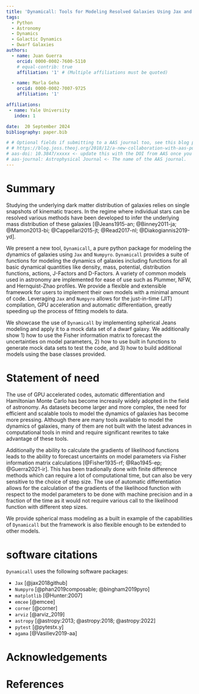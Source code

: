 ```yaml
---
title: 'Dynamicall: Tools for Modeling Resolved Galaxies Using Jax and Numpyro'
tags:
  - Python
  - Astronomy
  - Dynamics
  - Galactic Dynamics
  - Dwarf Galaxies
authors:
  - name: Juan Guerra
    orcid: 0000-0002-7600-5110
    # equal-contrib: true
    affiliation: '1' # (Multiple affiliations must be quoted)

  - name: Marla Geha
    orcid: 0000-0002-7007-9725
    affiliation: '1'

affiliations:
 - name: Yale University
   index: 1

date:  20 September 2024
bibliography: paper.bib

# # Optional fields if submitting to a AAS journal too, see this blog post:
# # https://blog.joss.theoj.org/2018/12/a-new-collaboration-with-aas-publishing
# aas-doi: 10.3847/xxxxx <- update this with the DOI from AAS once you know it.
# aas-journal: Astrophysical Journal <- The name of the AAS journal.
---
```


# Summary
Studying the underlying dark matter distribution of galaxies relies on single snapshots of kinematic tracers.
In the regime where individual stars can be resolved various methods have been developed to infer the underlying mass distribution of these galaxies [@Jeans1915-an; @Binney2011-ja; @Mamon2013-bi; @Cappellari2015-jt; @Read2017-nl; @Diakogiannis2019-yd].


We present a new tool, `Dynamicall`, a pure python package for modeling the dynamics of galaxies using `Jax` and `Numpyro`.
`Dynamicall` provides a suite of functions for modeling the dynamics of galaxies including functions for all basic dynamical quantities like density, mass, potential, distribution functions, actions, J-Factors and D-Factors. 
A variety of common models used in astronomy are implemented for ease of use such as Plummer, NFW, and Hernquist-Zhao profiles.
We provide a flexible and extensible framework for users to implement their own models with a minimal amount of code.
Leveraging `Jax` and `Numpyro` allows for the just-in-time (JIT) compilation, GPU acceleration and automatic differentiation, greatly speeding up the process of fitting models to data.

We showcase the use of `Dynamicall` by implementing spherical Jeans modeling and apply it to a mock data set of a dwarf galaxy.
We additionally show 1) how to use the Fisher information matrix to forecast the uncertainties on model parameters, 2) how to use built in functions to generate mock data sets to test the code, and 3) how to build additional models using the base classes provided.

# Statement of need

The use of GPU accelerated codes, automatic differentiation and Hamiltonian Monte Carlo has become increasily widely adopted in the field of astronomy.
As datasets become larger and more complex, the need for efficient and scalable tools to model the dynamics of galaxies has become more pressing.
Although there are many tools available to model the dynamics of galaxies, many of them are not built with the latest advances in computational tools in mind and require significant rewrites to take advantage of these tools.

Additionally the ability to calculate the gradients of likelihood functions leads to the ability to forecast uncertaints on model parameters via Fisher information matrix calculations [@Fisher1935-rf; @Rao1945-ep; @Guerra2021-ir].
This has  been tradionally done with finite difference methods which can require a lot of computational time, but can also be very sensitive to the choice of step size.
The use of automatic differentiation allows for the calculation of the gradients of the likelihood function with respect to the model parameters to be done with machine precision and in a fraction of the time as it would not require various call to the likelihood function with different step sizes.

We provide spherical mass modeling as a built in example of the capabilities of `Dynamicall` but the framework is also flexible enough to be extended to other models.

# software citations
`Dynamicall` uses the following software packages:

- `Jax` [@jax2018github]
- `Numpyro` [@phan2019composable; @bingham2019pyro]
- `matplotlib` [@Hunter:2007]
- `emcee` [@emcee]
- `corner` [@corner]
- `arviz` [@arviz_2019]
- `astropy` [@astropy:2013; @astropy:2018; @astropy:2022]
- `pytest` [@pytestx.y]
- `agama` [@Vasiliev2019-aa]

# Acknowledgements

# References